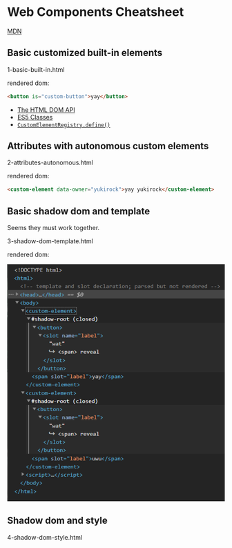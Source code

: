 # Web Components Cheatsheet

[MDN](https://developer.mozilla.org/en-US/docs/Web/Web_Components)

## Basic customized built-in elements

1-basic-built-in.html

rendered dom:

```html
<button is="custom-button">yay</button>
```

- [The HTML DOM API](https://developer.mozilla.org/en-US/docs/Web/API/HTML_DOM_API)
- [ES5 Classes](https://developer.mozilla.org/en-US/docs/Web/JavaScript/Reference/Classes)
- [`CustomElementRegistry.define()`](https://developer.mozilla.org/en-US/docs/Web/API/CustomElementRegistry/define)

## Attributes with autonomous custom elements

2-attributes-autonomous.html

rendered dom:

```html
<custom-element data-owner="yukirock">yay yukirock</custom-element>
```

## Basic shadow dom and template

Seems they must work together.

3-shadow-dom-template.html

rendered dom:

![](shadowroot-template.png)

## Shadow dom and style

4-shadow-dom-style.html
